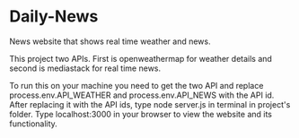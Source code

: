 # Daily-News
News website that shows real time weather and news.

This project two APIs.
First is openweathermap for weather details and second is mediastack for real time news.

To run this on your machine you need to get the two API and replace process.env.API_WEATHER and process.env.API_NEWS with the API id.
After replacing it with the API ids, type node server.js in terminal in project's folder.
Type localhost:3000 in your browser to view the website and its functionality.
